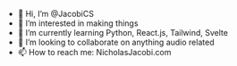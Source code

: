 - 👋 Hi, I’m @JacobiCS
- 👀 I’m interested in making things
- 🌱 I’m currently learning Python, React.js, Tailwind, Svelte
- 💞️ I’m looking to collaborate on anything audio related
- 📫 How to reach me: NicholasJacobi.com

<!---
JacobiCS/JacobiCS is a ✨ special ✨ repository because its `README.md` (this file) appears on your GitHub profile.
You can click the Preview link to take a look at your changes.
--->
